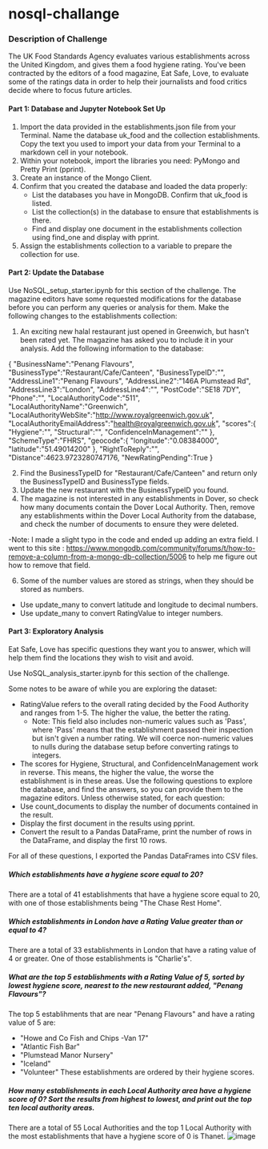 # nosql-challange

### Description of Challenge

The UK Food Standards Agency evaluates various establishments across the United Kingdom, and gives them a food hygiene rating. You've been contracted by the editors of a food magazine, Eat Safe, Love, to evaluate some of the ratings data in order to help their journalists and food critics decide where to focus future articles.

#### Part 1: Database and Jupyter Notebook Set Up

1. Import the data provided in the establishments.json file from your Terminal. Name the database uk_food and the collection establishments. Copy the text you used to import your data from your Terminal to a markdown cell in your notebook.
2. Within your notebook, import the libraries you need: PyMongo and Pretty Print (pprint).
3. Create an instance of the Mongo Client.
4. Confirm that you created the database and loaded the data properly:
   - List the databases you have in MongoDB. Confirm that uk_food is listed.
   - List the collection(s) in the database to ensure that establishments is there.
   - Find and display one document in the establishments collection using find_one and display with pprint.
5. Assign the establishments collection to a variable to prepare the collection for use.


#### Part 2: Update the Database 

Use NoSQL_setup_starter.ipynb for this section of the challenge.
The magazine editors have some requested modifications for the database before you can perform any queries or analysis for them. Make the following changes to the establishments collection:
1. An exciting new halal restaurant just opened in Greenwich, but hasn't been rated yet. The magazine has asked you to include it in your analysis. Add the following information to the database:

{
    "BusinessName":"Penang Flavours",
    "BusinessType":"Restaurant/Cafe/Canteen",
    "BusinessTypeID":"",
    "AddressLine1":"Penang Flavours",
    "AddressLine2":"146A Plumstead Rd",
    "AddressLine3":"London",
    "AddressLine4":"",
    "PostCode":"SE18 7DY",
    "Phone":"",
    "LocalAuthorityCode":"511",
    "LocalAuthorityName":"Greenwich",
    "LocalAuthorityWebSite":"http://www.royalgreenwich.gov.uk",
    "LocalAuthorityEmailAddress":"health@royalgreenwich.gov.uk",
    "scores":{
        "Hygiene":"",
        "Structural":"",
        "ConfidenceInManagement":""
    },
    "SchemeType":"FHRS",
    "geocode":{
        "longitude":"0.08384000",
        "latitude":"51.49014200"
    },
    "RightToReply":"",
    "Distance":4623.9723280747176,
    "NewRatingPending":True
}


2. Find the BusinessTypeID for "Restaurant/Cafe/Canteen" and return only the BusinessTypeID and BusinessType fields.
3. Update the new restaurant with the BusinessTypeID you found.
4. The magazine is not interested in any establishments in Dover, so check how many documents contain the Dover Local Authority. Then, remove any establishments within the Dover Local Authority from the database, and check the number of documents to ensure they were deleted.

-Note: I made a slight typo in the code and ended up adding an extra field. I went to this site : https://www.mongodb.com/community/forums/t/how-to-remove-a-column-from-a-mongo-db-collection/5006 to help me figure out how to remove that field.

6. Some of the number values are stored as strings, when they should be stored as numbers.
  - Use update_many to convert latitude and longitude to decimal numbers.
  - Use update_many to convert RatingValue to integer numbers.


#### Part 3: Exploratory Analysis

Eat Safe, Love has specific questions they want you to answer, which will help them find the locations they wish to visit and avoid.

Use NoSQL_analysis_starter.ipynb for this section of the challenge.

Some notes to be aware of while you are exploring the dataset:
- RatingValue refers to the overall rating decided by the Food Authority and ranges from 1-5. The higher the value, the better the rating.
  - Note: This field also includes non-numeric values such as 'Pass', where 'Pass' means that the establishment passed their inspection but isn't given a number rating. We will coerce non-numeric values to nulls during the database setup before converting ratings to integers.
- The scores for Hygiene, Structural, and ConfidenceInManagement work in reverse. This means, the higher the value, the worse the establishment is in these areas.
Use the following questions to explore the database, and find the answers, so you can provide them to the magazine editors.
Unless otherwise stated, for each question:
- Use count_documents to display the number of documents contained in the result.
- Display the first document in the results using pprint.
- Convert the result to a Pandas DataFrame, print the number of rows in the DataFrame, and display the first 10 rows.

For all of these questions, I exported the Pandas DataFrames into CSV files. 

##### Which establishments have a hygiene score equal to 20?
There are a total of 41 establishments that have a hygiene score equal to 20, with one of those establishments being "The Chase Rest Home".

##### Which establishments in London have a Rating Value greater than or equal to 4?
There are a total of 33 establishments in London that have a rating value of 4 or greater. 
One of those establishments is "Charlie's".

##### What are the top 5 establishments with a Rating Value of 5, sorted by lowest hygiene score, nearest to the new restaurant added, "Penang Flavours"?
The top 5 establihments that are near "Penang Flavours" and have a rating value of 5 are:
- "Howe and Co Fish and Chips -Van 17"
- "Atlantic Fish Bar"
- "Plumstead Manor Nursery"
- "Iceland"
- "Volunteer"
These establishments are ordered by their hygiene scores.

##### How many establishments in each Local Authority area have a hygiene score of 0? Sort the results from highest to lowest, and print out the top ten local authority areas.
There are a total of 55 Local Authorities and the top 1 Local Authority with the most establishments that have a hygiene score of 0 is Thanet. 
![image](https://github.com/user-attachments/assets/b2d8ccc9-4044-499c-b4f9-0ed4e946b087)

